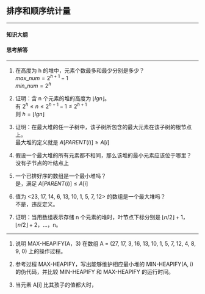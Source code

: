 ## 排序和顺序统计量

---

#### 知识大纲


#### 思考解答

---

1. 在高度为 h 的堆中，元素个数最多和最少分别是多少？  
$max\_num = 2^{h+1}-1$  
$min\_num = 2^h$

2. 证明：含 n 个元素的堆的高度为 $\lfloor lgn\rfloor$。  
有 $2^h\leq n\leq 2^{h+1}-1\leq2^{h+1}$  
则 $h = \lfloor lgn\rfloor$

3. 证明：在最大堆的任一子树中，该子树所包含的最大元素在该子树的根节点上。  
最大堆的定义就是 $A[PARENT(i)] \geq A[i]$

4. 假设一个最大堆的所有元素都不相同，那么该堆的最小元素应该位于哪里？  
没有子节点的叶结点上

5. 一个已排好序的数组是一个最小堆吗？  
是，满足 $A[PARENT(i)] \leq A[i]$

6. 值为 <23, 17, 14, 6, 13, 10, 1, 5, 7, 12> 的数组是一个最大堆吗？  
不是，违反定义。

7. 证明：当用数组表示存储 n 个元素的堆时，叶节点下标分别是 $\lfloor n/2\rfloor+1$，$\lfloor n/2\rfloor+2$，…，n。  

---

1. 说明 MAX-HEAPIFY(A，3) 在数组 A = (27, 17, 3, 16, 13, 10, 1, 5, 7, 12, 4, 8, 9, 0) 上的操作过程。  

2. 参考过程 MAX-HEAPIFY，写出能够维护相应最小堆的 MIN-HEAPIFY(A, i) 的伪代码，并比较 MIN-HEAPIFY 和 MAX-HEAPIFY 的运行时间。

3. 当元素 A[i] 比其孩子的值都大时，












